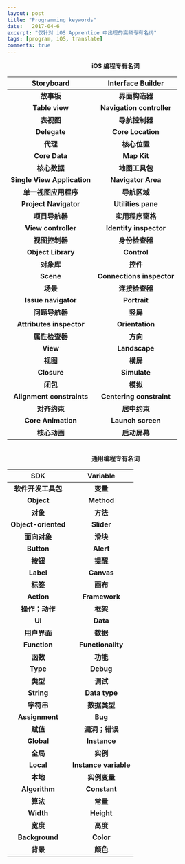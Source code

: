 ```yaml
---
layout: post
title: "Programming keywords"
date:   2017-04-6
excerpt: "仅针对 iOS Apprentice 中出现的高频专有名词"
tags: [program, iOS, translate]
comments: true
---
```


<center><strong>iOS 编程专有名词</strong></center>

|         Storyboard          |     Interface Builder     |
| :-------------------------: | :-----------------------: |
|           **故事板**           |         **界面构造器**         |
|       **Table view**       | **Navigation controller** |
|           **表视图**           |         **导航控制器**         |
|        **Delegate**        |     **Core Location**     |
|           **代理**            |         **核心位置**          |
|        **Core Data**        |        **Map Kit**        |
|          **核心数据**           |         **地图工具包**         |
| **Single View Application** |    **Navigator Area**     |
|        **单一视图应用程序**         |         **导航区域**          |
|    **Project Navigator**    |    **Utilities pane**     |
|          **项目导航器**          |        **实用程序窗格**         |
|     **View controller**     |         **Identity inspector**         |
|          **视图控制器**          |          **身份检查器**           |
|     **Object Library**      |        **Control**        |
|           **对象库**           |          **控件**           |
|      **Scene**       | **Connections inspector** |
|          **场景**           |         **连接检查器**         |
|     **Issue navigator**     |       **Portrait**        |
|          **问题导航器**          |          **竖屏**           |
|  **Attributes inspector**   |      **Orientation**      |
|          **属性检查器**          |          **方向**           |
|          **View**           |       **Landscape**       |
|           **视图**            |          **横屏**           |
|         **Closure**         |       **Simulate**        |
|           **闭包**            |          **模拟**           |
|  **Alignment constraints**  | **Centering constraint**  |
|          **对齐约束**           |         **居中约束**          |
|     **Core Animation**      |     **Launch screen**     |
|          **核心动画**           |         **启动屏幕**          |

<br>

<center><strong>通用编程专有名词</strong></center>

|         SDK         |       Variable        |
| :-----------------: | :-------------------: |
|     **软件开发工具包**     |        **变量**         |
|     **Object**      |      **Method**       |
|       **对象**        |        **方法**         |
| **Object-oriented** |      **Slider**       |
|      **面向对象**       |        **滑块**         |
|     **Button**      |       **Alert**       |
|       **按钮**        |        **提醒**         |
|      **Label**      |      **Canvas**       |
|       **标签**        |        **画布**         |
|     **Action**      |     **Framework**     |
|      **操作；动作**      |        **框架**         |
|       **UI**        |       **Data**        |
|      **用户界面**       |        **数据**         |
|    **Function**     |   **Functionality**   |
|       **函数**        |        **功能**         |
|      **Type**       |       **Debug**       |
|       **类型**        |        **调试**         |
|     **String**      |     **Data type**     |
|       **字符串**       |       **数据类型**        |
|   **Assignment**    |        **Bug**        |
|       **赋值**        |       **漏洞；错误**       |
|     **Global**      |     **Instance**      |
|       **全局**        |        **实例**         |
|      **Local**      | **Instance variable** |
|       **本地**        |       **实例变量**        |
|    **Algorithm**    |     **Constant**      |
|       **算法**        |        **常量**         |
|      **Width**      |      **Height**       |
|       **宽度**        |        **高度**         |
|   **Background**    |       **Color**       |
|       **背景**        |        **颜色**         |